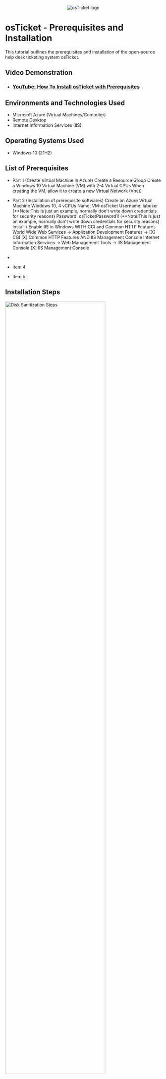 <p align="center">
<img src="https://i.imgur.com/Clzj7Xs.png" alt="osTicket logo"/>
</p>

<h1>osTicket - Prerequisites and Installation</h1>
This tutorial outlines the prerequisites and installation of the open-source help desk ticketing system osTicket.<br />


<h2>Video Demonstration</h2>

- ### [YouTube: How To Install osTicket with Prerequisites](https://www.youtube.com)

<h2>Environments and Technologies Used</h2>

- Microsoft Azure (Virtual Machines/Computer)
- Remote Desktop
- Internet Information Services (IIS)

<h2>Operating Systems Used </h2>

- Windows 10</b> (21H2)

<h2>List of Prerequisites</h2>

- Part 1 (Create Virtual Machine in Azure)
Create a Resource Group
Create a Windows 10 Virtual Machine (VM) with 2-4 Virtual CPUs
When creating the VM, allow it to create a new Virtual Network (Vnet)
- Part 2 (Installation of prerequisite softwares)
Create an Azure Virtual Machine Windows 10, 4 vCPUs
Name: VM-osTicket
Username: labuser (**Note:This is just an example, normally don't write down credentials for security reasons)
Password: osTicketPassword1! (**Note:This is just an example, normally don't write down credentials for security reasons)
Install / Enable IIS in Windows WITH
CGI and Common HTTP Features
World Wide Web Services -> Application Development Features ->
[X] CGI
[X] Common HTTP Features
AND IIS Management Console
Internet Information Services -> Web Management Tools -> IIS Management Console
[X] IIS Management Console



- 
- Item 4
- Item 5

<h2>Installation Steps</h2>

<p>
<img src="https://i.imgur.com/qvU2t1m.png" height="80%" width="80%" alt="Disk Sanitization Steps"/>
</p>
<p>
Install Internet Information Services (IIS) Manager
</p>
<br />

<p>
<img src="https://i.imgur.com/AbcBEeT.png" height="80%" width="80%" alt="Disk Sanitization Steps"/>
</p>
<p>
Heidi SQL Instllation
<br />


<p>
<img src="https://i.imgur.com/8aIj3On.png" height="80%" width="80%" alt="Disk Sanitization Steps"/>
</p>
<p>
osTicket Isntllation
</p>
<br />

